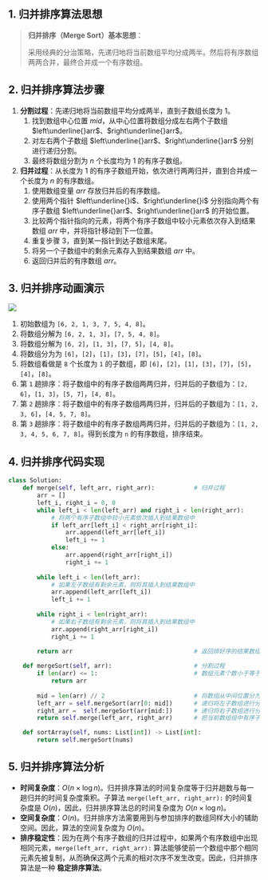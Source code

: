 ## 1. 归并排序算法思想

> **归并排序（Merge Sort）基本思想**：
>
> 采用经典的分治策略，先递归地将当前数组平均分成两半。然后将有序数组两两合并，最终合并成一个有序数组。

## 2. 归并排序算法步骤

1. **分割过程**：先递归地将当前数组平均分成两半，直到子数组长度为 $1$。
   1. 找到数组中心位置 $mid$，从中心位置将数组分成左右两个子数组 $left\underline{}arr$、$right\underline{}arr$。
   2. 对左右两个子数组 $left\underline{}arr$、$right\underline{}arr$ 分别进行递归分割。
   3. 最终将数组分割为 $n$ 个长度均为 $1$ 的有序子数组。
2. **归并过程**：从长度为 $1$ 的有序子数组开始，依次进行两两归并，直到合并成一个长度为 $n$ 的有序数组。
   1. 使用数组变量 $arr$ 存放归并后的有序数组。
   2. 使用两个指针 $left\underline{}i$、$right\underline{}i$ 分别指向两个有序子数组 $left\underline{}arr$、$right\underline{}arr$ 的开始位置。
   3. 比较两个指针指向的元素，将两个有序子数组中较小元素依次存入到结果数组 $arr$ 中，并将指针移动到下一位置。
   4. 重复步骤 $3$，直到某一指针到达子数组末尾。
   5. 将另一个子数组中的剩余元素存入到结果数组 $arr$ 中。
   6. 返回归并后的有序数组 $arr$。

## 3. 归并排序动画演示

![](https://qcdn.itcharge.cn/images/20220816161220.gif)

1. 初始数组为 `[6, 2, 1, 3, 7, 5, 4, 8]`。
2. 将数组分解为 `[6, 2, 1, 3]`，`[7, 5, 4, 8]`。
3. 将数组分解为 `[6, 2]`，`[1, 3]`，`[7, 5]`，`[4, 8]`。
4. 将数组分为为 `[6]`，`[2]`，`[1]`，`[3]`，`[7]`，`[5]`，`[4]`，`[8]`。
5. 将数组看做是 `8` 个长度为 `1` 的子数组，即 `[6]`，`[2]`，`[1]`，`[3]`，`[7]`，`[5]`，`[4]`，`[8]`。
6. 第 `1` 趟排序：将子数组中的有序子数组两两归并，归并后的子数组为：`[2, 6]`，`[1, 3]`，`[5, 7]`，`[4, 8]`。
7. 第 `2` 趟排序：将子数组中的有序子数组两两归并，归并后的子数组为：`[1, 2, 3, 6]`，`[4, 5, 7, 8]`。
8. 第 `3` 趟排序：将子数组中的有序子数组两两归并，归并后的子数组为：`[1, 2, 3, 4, 5, 6, 7, 8]`。得到长度为 `n` 的有序数组，排序结束。

## 4. 归并排序代码实现

```python
class Solution:
    def merge(self, left_arr, right_arr):           # 归并过程
        arr = []
        left_i, right_i = 0, 0
        while left_i < len(left_arr) and right_i < len(right_arr):
            # 将两个有序子数组中较小元素依次插入到结果数组中
            if left_arr[left_i] < right_arr[right_i]:
                arr.append(left_arr[left_i])
                left_i += 1
            else:
                arr.append(right_arr[right_i])
                right_i += 1
        
        while left_i < len(left_arr):
            # 如果左子数组有剩余元素，则将其插入到结果数组中
            arr.append(left_arr[left_i])
            left_i += 1
            
        while right_i < len(right_arr):
            # 如果右子数组有剩余元素，则将其插入到结果数组中
            arr.append(right_arr[right_i])
            right_i += 1
        
        return arr                                  # 返回排好序的结果数组

    def mergeSort(self, arr):                       # 分割过程
        if len(arr) <= 1:                           # 数组元素个数小于等于 1 时，直接返回原数组
            return arr
        
        mid = len(arr) // 2                         # 将数组从中间位置分为左右两个数组。
        left_arr = self.mergeSort(arr[0: mid])      # 递归将左子数组进行分割和排序
        right_arr =  self.mergeSort(arr[mid:])      # 递归将右子数组进行分割和排序
        return self.merge(left_arr, right_arr)      # 把当前数组组中有序子数组逐层向上，进行两两合并。

    def sortArray(self, nums: List[int]) -> List[int]:
        return self.mergeSort(nums)
```

## 5. 归并排序算法分析

- **时间复杂度**：$O(n \times \log n)$。归并排序算法的时间复杂度等于归并趟数与每一趟归并的时间复杂度乘积。子算法 `merge(left_arr, right_arr):` 的时间复杂度是 $O(n)$，因此，归并排序算法总的时间复杂度为 $O(n \times \log n)$。
- **空间复杂度**：$O(n)$。归并排序方法需要用到与参加排序的数组同样大小的辅助空间。因此，算法的空间复杂度为 $O(n)$。
- **排序稳定性**：因为在两个有序子数组的归并过程中，如果两个有序数组中出现相同元素，`merge(left_arr, right_arr):` 算法能够使前一个数组中那个相同元素先被复制，从而确保这两个元素的相对次序不发生改变。因此，归并排序算法是一种 **稳定排序算法**。
